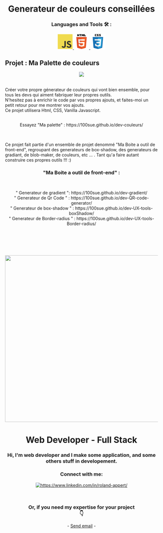 <h1 align="center"> Generateur de couleurs conseillées </h1>

<p align="center">

<h3 align="center">Languages and Tools 🛠 :</h3>
<p align="center">
    <a href="https://developer.mozilla.org/en-US/docs/Web/JavaScript" target="_blank"> <img src="https://raw.githubusercontent.com/devicons/devicon/master/icons/javascript/javascript-original.svg" alt="javascript" width="50" height="50"/> </a>
    <a href="https://www.w3.org/html/" target="_blank"> <img src="https://raw.githubusercontent.com/devicons/devicon/master/icons/html5/html5-original-wordmark.svg" alt="html5" width="50" height="50"/> </a>
    <a href="https://www.w3schools.com/css/" target="_blank"> <img src="https://raw.githubusercontent.com/devicons/devicon/master/icons/css3/css3-original-wordmark.svg" alt="css3" width="50" height="50"/> </a>
</p>


## Projet : Ma Palette de couleurs ##

<p align="center">
<img src= "https://github.com/100sue/dev-couleurs/assets/90606431/1bea77c6-f6ea-4b5a-8704-43a2cda0daff"/>
</p>

<br>
Créer votre propre génerateur de couleurs qui vont bien ensemble, pour tous les devs qui aiment fabriquer leur propres outils.
<br>
N'hesitez pas à enrichir le code par vos propres ajouts, et faites-moi un petit retour pour me montrer vos ajouts.


<br>
Ce projet utilisera Html, CSS, Vanilla Javascript.
<br>
<br>
<p align="center">
Essayez "Ma palette" : https://100sue.github.io/dev-couleurs/
</p>

<br>
<br>
Ce projet fait partie d'un ensemble de projet denommé "Ma Boite a outil de front-end", regroupant des generateurs de box-shadow, des generateurs de gradiant, de blob-maker, de couleurs, etc ... .
Tant qu'a faire autant construire ces propres outils !!! :)
<br>
<h3 align="center">"Ma Boite a outil de front-end" :</h3>
<br>
<p align="center">
" Generateur de gradient ": https://100sue.github.io/dev-gradient/
<br>
" Generateur de Qr Code " : https://100sue.github.io/dev-QR-code-generator/
<br>
" Generateur de box-shadow " : https://100sue.github.io/dev-UX-tools-boxShadow/
<br>
" Generateur de  Border-radius " : https://100sue.github.io/dev-UX-tools-Border-radius/
</p>
<br>
<br>
<br>
<br>

<p align="center">
<img src= "https://github.com/100sue/dev-couleurs/assets/90606431/d1559167-060f-4502-b7af-5ba58d402775" width="650" height="550"/>
</p>

<h1 align="center">Web Developer - Full Stack</h1>

<p style="margin: 15px;" align="center">
     <h3 align="center">Hi, I'm web developer and I make some application, and some others stuff in developement.</h3>
</p>
<h3 align="center">Connect with me:</h3>
<p align="center">
<a href="https://linkedin.com/in/https://www.linkedin.com/in/roland-appert/" target="blank"><img align="center" src="https://raw.githubusercontent.com/rahuldkjain/github-profile-readme-generator/master/src/images/icons/Social/linked-in-alt.svg" alt="https://www.linkedin.com/in/roland-appert/" height="30" width="40" /></a>
</p>
<br/>

<h3 align="center">Or, if you need my expertise for your project <br>👇</h3>
<p align="center">
  
<p align="center">
    - <a href="mailto:scoreur@gmail.com">Send email</a> -
    <p style='margin-bottom: 40px'>
    </p>
</p>  
<br>
<br>
<p align="center">
<img src= "https://github.com/100sue/dev-couleurs/assets/90606431/926e54fe-be59-4c9d-9afb-c8bff890578b" width="550" height="750/>
</p>






